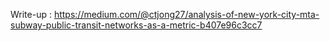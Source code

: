 Write-up : https://medium.com/@ctjong27/analysis-of-new-york-city-mta-subway-public-transit-networks-as-a-metric-b407e96c3cc7
